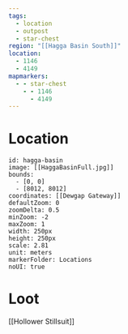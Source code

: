 ```yaml
---
tags:
  - location
  - outpost
  - star-chest
region: "[[Hagga Basin South]]"
location:
  - 1146
  - 4149
mapmarkers:
  - - star-chest
    - - 1146
      - 4149
---
```

# Location
```leaflet
id: hagga-basin
image: [[HaggaBasinFull.jpg]]
bounds:
  - [0, 0]
  - [8012, 8012]
coordinates: [[Dewgap Gateway]]
defaultZoom: 0
zoomDelta: 0.5
minZoom: -2
maxZoom: 1
width: 250px
height: 250px
scale: 2.81
unit: meters
markerFolder: Locations
noUI: true
```
# Loot
[[Hollower Stillsuit]]
